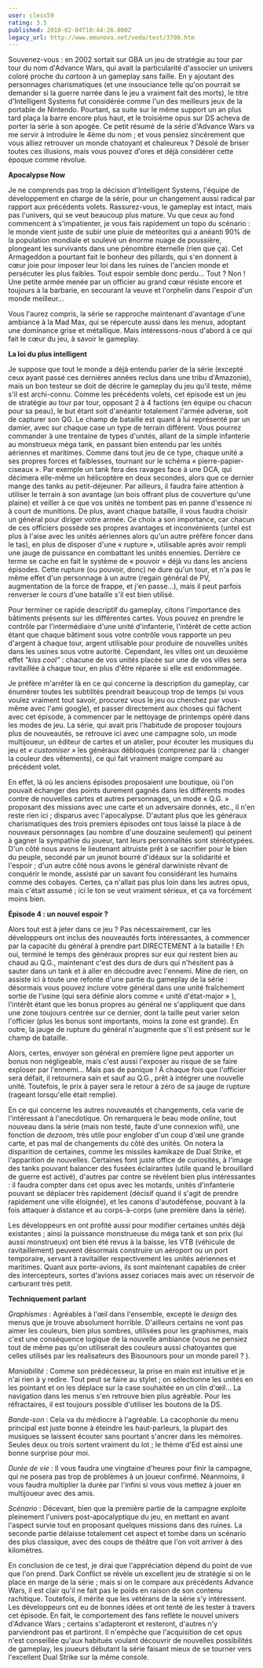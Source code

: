 ```yaml
---
user: cless59
rating: 3.5
published: 2010-02-04T10:44:26.000Z
legacy_url: http://www.emunova.net/veda/test/3700.htm
---
```

Souvenez-vous : en 2002 sortait sur GBA un jeu de stratégie au tour par tour du nom d'Advance Wars, qui avait la particularité d'associer un univers coloré proche du _cartoon_ à un gameplay sans faille. En y ajoutant des personnages charismatiques (et une insouciance telle qu'on pourrait se demander si la guerre narrée dans le jeu a vraiment fait des morts), le titre d'Intelligent Systems fut considérée comme l'un des meilleurs jeux de la portable de Nintendo. Pourtant, sa suite sur le même support un an plus tard plaça la barre encore plus haut, et le troisième opus sur DS acheva de porter la série à son apogée. Ce petit résumé de la série d'Advance Wars va me servir à introduire le 4ème du nom ; et vous pensiez sincèrement que vous alliez retrouver un monde chatoyant et chaleureux ? Désolé de briser toutes ces illusions, mais vous pouvez d'ores et déjà considérer cette époque comme révolue.  

  

**Apocalypse Now**  

Je ne comprends pas trop la décision d'Intelligent Systems, l'équipe de développement en charge de la série, pour un changement aussi radical par rapport aux précédents volets. Rassurez-vous, le gameplay est intact, mais pas l'univers, qui se veut beaucoup plus mature. Vu que ceux au fond commencent à s'impatienter, je vous fais rapidement un topo du scénario : le monde vient juste de subir une pluie de météorites qui a anéanti 90% de la population mondiale et soulevé un énorme nuage de poussière, plongeant les survivants dans une pénombre éternelle (rien que ça). Cet Armageddon a pourtant fait le bonheur des pillards, qui s'en donnent à cœur joie pour imposer leur loi dans les ruines de l'ancien monde et persécuter les plus faibles. Tout espoir semble donc perdu... Tout ? Non ! Une petite armée menée par un officier au grand cœur résiste encore et toujours à la barbarie, en secourant la veuve et l'orphelin dans l'espoir d'un monde meilleur...  

Vous l'aurez compris, la série se rapproche maintenant d'avantage d'une ambiance à la Mad Max, qui se répercute aussi dans les menus, adoptant une dominance grise et métallique. Mais intéressons-nous d'abord à ce qui fait le cœur du jeu, à savoir le gameplay.  

  

**La loi du plus intelligent**   

Je suppose que tout le monde a déjà entendu parler de la série (excepté ceux ayant passé ces dernières années reclus dans une tribu d'Amazonie), mais un bon testeur se doit de décrire le gameplay du jeu qu'il teste, même s'il est archi-connu. Comme les précédents volets, cet épisode est un jeu de stratégie au tour par tour, opposant 2 à 4 factions (en équipe ou chacun pour sa peau), le but étant soit d'anéantir totalement l'armée adverse, soit de capturer son QG. Le champ de bataille est quant à lui représenté par un damier, avec sur chaque case un type de terrain différent. Vous pourrez commander à une trentaine de types d'unités, allant de la simple infanterie au monstrueux méga tank, en passant bien entendu par les unités aériennes et maritimes. Comme dans tout jeu de ce type, chaque unité a ses propres forces et faiblesses, tournant sur le schéma « pierre-papier-ciseaux ». Par exemple un tank fera des ravages face à une DCA, qui décimera elle-même un hélicoptère en deux secondes, alors que ce dernier mange des tanks au petit-déjeuner. Par ailleurs, il faudra faire attention à utiliser le terrain à son avantage (un bois offrant plus de couverture qu'une plaine) et veiller à ce que vos unités ne tombent pas en panne d'essence ni à court de munitions. De plus, avant chaque bataille, il vous faudra choisir un général pour diriger votre armée. Ce choix a son importance, car chacun de ces officiers possède ses propres avantages et inconvénients (untel est plus à l'aise avec les unités aériennes alors qu'un autre préfère foncer dans le tas), en plus de disposer d'une « rupture », utilisable après avoir rempli une jauge de puissance en combattant les unités ennemies. Derrière ce terme se cache en fait le système de « pouvoir » déjà vu dans les anciens épisodes. Cette rupture (ou pouvoir, donc) ne dure qu'un tour, et n'a pas le même effet d'un personnage à un autre (regain général de PV, augmentation de la force de frappe, et j'en passe...), mais il peut parfois renverser le cours d'une bataille s'il est bien utilisé.  

Pour terminer ce rapide descriptif du gameplay, citons l'importance des bâtiments présents sur les différentes cartes. Vous pouvez en prendre le contrôle par l'intermédiaire d'une unité d'infanterie, l'intérêt de cette action étant que chaque bâtiment sous votre contrôle vous rapporte un peu d'argent à chaque tour, argent utilisable pour produire de nouvelles unités dans les usines sous votre autorité. Cependant, les villes ont un deuxième effet _"kiss cool"_ : chacune de vos unités placée sur une de vos villes sera ravitaillée à chaque tour, en plus d'être réparée si elle est endommagée.  

  

Je préfère m'arrêter là en ce qui concerne la description du gameplay, car énumérer toutes les subtilités prendrait beaucoup trop de temps (si vous voulez vraiment tout savoir, procurez vous le jeu ou cherchez par vous-même avec l'ami google), et passer directement aux choses qui fâchent avec cet épisode, à commencer par le nettoyage de printemps opéré dans les modes de jeu. La série, qui avait pris l'habitude de proposer toujours plus de nouveautés, se retrouve ici avec une campagne solo, un mode multijoueur, un éditeur de cartes et un atelier, pour écouter les musiques du jeu et _« customiser »_ les généraux débloqués (comprenez par là : changer la couleur des vêtements), ce qui fait vraiment maigre comparé au précédent volet.  

En effet, là où les anciens épisodes proposaient une boutique, où l'on pouvait échanger des points durement gagnés dans les différents modes contre de nouvelles cartes et autres personnages, un mode « Q.G. » proposant des missions avec une carte et un adversaire donnés, etc., il n'en reste rien ici ; disparus avec l'apocalypse. D'autant plus que les généraux charismatiques des trois premiers épisodes ont tous laissé la place à de nouveaux personnages (au nombre d'une douzaine seulement) qui peinent à gagner la sympathie du joueur, tant leurs personnalités sont stéréotypées. D'un côté nous avons le lieutenant altruiste prêt à se sacrifier pour le bien du peuple, secondé par un jeunot bourré d'idéaux sur la solidarité et l'espoir ; d'un autre côté nous avons le général darwiniste rêvant de conquérir le monde, assisté par un savant fou considérant les humains comme des cobayes. Certes, ça n'allait pas plus loin dans les autres opus, mais c'était assumé ; ici le ton se veut vraiment sérieux, et ça va forcément moins bien.  

  

**Épisode 4 : un nouvel espoir ?**  

Alors tout est à jeter dans ce jeu ? Pas nécessairement, car les développeurs ont inclus des nouveautés forts intéressantes, à commencer par la capacité du général à prendre part DIRECTEMENT à la bataille ! Eh oui, terminé le temps des généraux propres sur eux qui restent bien au chaud au Q.G., maintenant c'est des durs de durs qui n'hésitent pas à sauter dans un tank et à aller en découdre avec l'ennemi. Mine de rien, on assiste ici à toute une refonte d'une partie du gameplay de la série : désormais vous pouvez inclure votre général dans une unité fraîchement sortie de l'usine (qui sera définie alors comme « unité d'état-major » ), l'intérêt étant que les bonus propres au général ne s'appliquent que dans une zone toujours centrée sur ce dernier, dont la taille peut varier selon l'officier (plus les bonus sont importants, moins la zone est grande). En outre, la jauge de rupture du général n'augmente que s'il est présent sur le champ de bataille.  

Alors, certes, envoyer son général en première ligne peut apporter un bonus non négligeable, mais c'est aussi l'exposer au risque de se faire exploser par l'ennemi... Mais pas de panique ! À chaque fois que l'officier sera défait, il retournera sain et sauf au Q.G., prêt à intégrer une nouvelle unité. Toutefois, le prix à payer sera le retour à zéro de sa jauge de rupture (rageant lorsqu'elle était remplie).  

  

En ce qui concerne les autres nouveautés et changements, cela varie de l'intéressant à l'anecdotique. On remarquera le beau mode _online_, tout nouveau dans la série (mais non testé, faute d'une connexion wifi), une fonction de _dezoom_, très utile pour englober d'un coup d'œil une grande carte, et pas mal de changements du côté des unités. On notera la disparition de certaines, comme les missiles kamikaze de Dual Strike, et l'apparition de nouvelles. Certaines font juste office de curiosités, à l'image des tanks pouvant balancer des fusées éclairantes (utile quand le brouillard de guerre est activé), d'autres par contre se révèlent bien plus intéressantes : il faudra compter dans cet opus avec les motards, unités d'infanterie pouvant se déplacer très rapidement (décisif quand il s'agit de prendre rapidement une ville éloignée), et les canons d'autodéfense, pouvant à la fois attaquer à distance et au corps-à-corps (une première dans la série).  

Les développeurs en ont profité aussi pour modifier certaines unités déjà existantes ; ainsi la puissance monstrueuse du méga tank et son prix (lui aussi monstrueux) ont bien été revus à la baisse, les VTB (véhicule de ravitaillement) peuvent désormais construire un aéroport ou un port temporaire, servant à ravitailler respectivement les unités aériennes et maritimes. Quant aux porte-avions, ils sont maintenant capables de créer des intercepteurs, sortes d'avions assez coriaces mais avec un réservoir de carburant très petit.  

  

**Techniquement parlant**  

_Graphismes_ : Agréables à l'œil dans l'ensemble, excepté le _design_ des menus que je trouve absolument horrible. D'ailleurs certains ne vont pas aimer les couleurs, bien plus sombres, utilisées pour les graphismes, mais c'est une conséquence logique de la nouvelle ambiance (vous ne pensiez tout de même pas qu'on utiliserait des couleurs aussi chatoyantes que celles utilisés par les réalisateurs des Bisounours pour un monde pareil ? ).  

  

_Maniabilité_ : Comme son prédécesseur, la prise en main est intuitive et je n'ai rien à y redire. Tout peut se faire au stylet ; on sélectionne les unités en les pointant et on les déplace sur la case souhaitée en un clin d'œil... La navigation dans les menus s'en retrouve bien plus agréable. Pour les réfractaires, il est toujours possible d'utiliser les boutons de la DS.  

  

_Bande-son_ : Cela va du médiocre à l'agréable. La cacophonie du menu principal est juste bonne à éteindre les haut-parleurs, la plupart des musiques se laissent écouter sans pourtant s'ancrer dans les mémoires. Seules deux ou trois sortent vraiment du lot ; le thème d'Ed est ainsi une bonne surprise pour moi.  

  

_Durée de vie_ : Il vous faudra une vingtaine d'heures pour finir la campagne, qui ne posera pas trop de problèmes à un joueur confirmé. Néanmoins, il vous faudra multiplier la durée par l'infini si vous vous mettez à jouer en multijoueur avec des amis.  

  

_Scénario_ : Décevant, bien que la première partie de la campagne exploite pleinement l'univers post-apocalyptique du jeu, en mettant en avant l'aspect survie tout en proposant quelques missions dans des ruines. La seconde partie délaisse totalement cet aspect et tombe dans un scénario des plus classique, avec des coups de théâtre que l'on voit arriver à des kilomètres.  

  

En conclusion de ce test, je dirai que l'appréciation dépend du point de vue que l'on prend. Dark Conflict se révèle un excellent jeu de stratégie si on le place en marge de la série ; mais si on le compare aux précédents Advance Wars, il est clair qu'il ne fait pas le poids en raison de son contenu rachitique. Toutefois, il mérite que les vétérans de la série s'y intéressent. Les développeurs ont eu de bonnes idées et ont tenté de les tester à travers cet épisode. En fait, le comportement des fans reflète le nouvel univers d'Advance Wars ; certains s'adapteront et resteront, d'autres n'y parviendront pas et partiront. Il n'empêche que l'acquisition de cet opus n'est conseillée qu'aux habitués voulant découvrir de nouvelles possibilités de gameplay, les joueurs débutant la série faisant mieux de se tourner vers l'excellent Dual Strike sur la même console.
